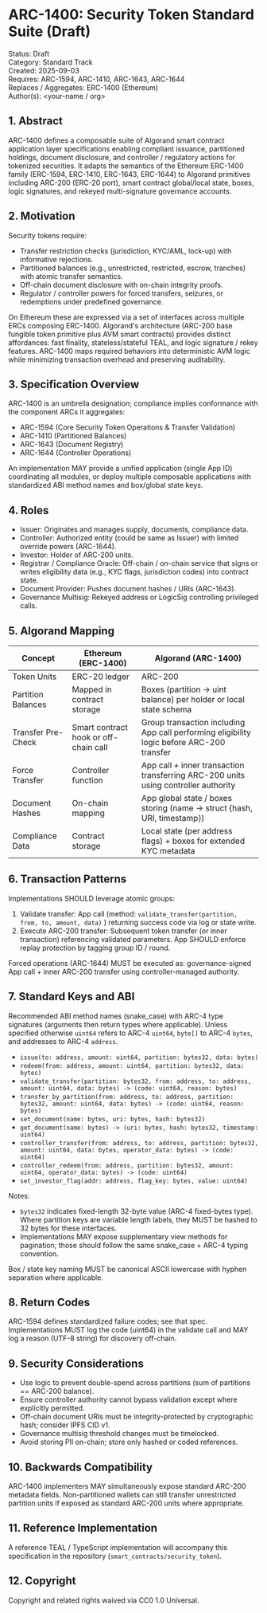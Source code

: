 # ARC-1400: Security Token Standard Suite (Draft)

Status: Draft  
Category: Standard Track  
Created: 2025-09-03  
Requires: ARC-1594, ARC-1410, ARC-1643, ARC-1644  
Replaces / Aggregates: ERC-1400 (Ethereum)  
Author(s): <your-name / org>

## 1. Abstract

ARC-1400 defines a composable suite of Algorand smart contract application layer specifications enabling compliant issuance, partitioned holdings, document disclosure, and controller / regulatory actions for tokenized securities. It adapts the semantics of the Ethereum ERC-1400 family (ERC-1594, ERC-1410, ERC-1643, ERC-1644) to Algorand primitives including ARC-200 (ERC-20 port), smart contract global/local state, boxes, logic signatures, and rekeyed multi-signature governance accounts.

## 2. Motivation

Security tokens require:

- Transfer restriction checks (jurisdiction, KYC/AML, lock-up) with informative rejections.
- Partitioned balances (e.g., unrestricted, restricted, escrow, tranches) with atomic transfer semantics.
- Off-chain document disclosure with on-chain integrity proofs.
- Regulator / controller powers for forced transfers, seizures, or redemptions under predefined governance.

On Ethereum these are expressed via a set of interfaces across multiple ERCs composing ERC-1400. Algorand's architecture (ARC-200 base fungible token primitive plus AVM smart contracts) provides distinct affordances: fast finality, stateless/stateful TEAL, and logic signature / rekey features. ARC-1400 maps required behaviors into deterministic AVM logic while minimizing transaction overhead and preserving auditability.

## 3. Specification Overview

ARC-1400 is an umbrella designation; compliance implies conformance with the component ARCs it aggregates:

- ARC-1594 (Core Security Token Operations & Transfer Validation)
- ARC-1410 (Partitioned Balances)
- ARC-1643 (Document Registry)
- ARC-1644 (Controller Operations)

An implementation MAY provide a unified application (single App ID) coordinating all modules, or deploy multiple composable applications with standardized ABI method names and box/global state keys.

## 4. Roles

- Issuer: Originates and manages supply, documents, compliance data.
- Controller: Authorized entity (could be same as Issuer) with limited override powers (ARC-1644).
- Investor: Holder of ARC-200 units.
- Registrar / Compliance Oracle: Off-chain / on-chain service that signs or writes eligibility data (e.g., KYC flags, jurisdiction codes) into contract state.
- Document Provider: Pushes document hashes / URIs (ARC-1643).
- Governance Multisig: Rekeyed address or LogicSig controlling privileged calls.

## 5. Algorand Mapping

| Concept            | Ethereum (ERC-1400)                   | Algorand (ARC-1400)                                                                       |
| ------------------ | ------------------------------------- | ----------------------------------------------------------------------------------------- |
| Token Units        | ERC-20 ledger                         | ARC-200                                                                                   |
| Partition Balances | Mapped in contract storage            | Boxes (partition -> uint balance) per holder or local state schema                        |
| Transfer Pre-Check | Smart contract hook or off-chain call | Group transaction including App call performing eligibility logic before ARC-200 transfer |
| Force Transfer     | Controller function                   | App call + inner transaction transferring ARC-200 units using controller authority        |
| Document Hashes    | On-chain mapping                      | App global state / boxes storing (name -> struct {hash, URI, timestamp})                  |
| Compliance Data    | Contract storage                      | Local state (per address flags) + boxes for extended KYC metadata                         |

## 6. Transaction Patterns

Implementations SHOULD leverage atomic groups:

1. Validate transfer: App call (method: `validate_transfer(partition, from, to, amount, data)` ) returning success code via log or state write.
2. Execute ARC-200 transfer: Subsequent token transfer (or inner transaction) referencing validated parameters. App SHOULD enforce replay protection by tagging group ID / round.

Forced operations (ARC-1644) MUST be executed as: governance-signed App call + inner ARC-200 transfer using controller-managed authority.

## 7. Standard Keys and ABI

Recommended ABI method names (snake_case) with ARC-4 type signatures (arguments then return types where applicable). Unless specified otherwise `uint64` refers to ARC-4 `uint64`, `byte[]` to ARC-4 `bytes`, and addresses to ARC-4 `address`.

- `issue(to: address, amount: uint64, partition: bytes32, data: bytes)`
- `redeem(from: address, amount: uint64, partition: bytes32, data: bytes)`
- `validate_transfer(partition: bytes32, from: address, to: address, amount: uint64, data: bytes) -> (code: uint64, reason: bytes)`
- `transfer_by_partition(from: address, to: address, partition: bytes32, amount: uint64, data: bytes) -> (code: uint64, reason: bytes)`
- `set_document(name: bytes, uri: bytes, hash: bytes32)`
- `get_document(name: bytes) -> (uri: bytes, hash: bytes32, timestamp: uint64)`
- `controller_transfer(from: address, to: address, partition: bytes32, amount: uint64, data: bytes, operator_data: bytes) -> (code: uint64)`
- `controller_redeem(from: address, partition: bytes32, amount: uint64, operator_data: bytes) -> (code: uint64)`
- `set_investor_flag(addr: address, flag_key: bytes, value: uint64)`

Notes:

- `bytes32` indicates fixed-length 32-byte value (ARC-4 fixed-bytes type). Where partition keys are variable length labels, they MUST be hashed to 32 bytes for these interfaces.
- Implementations MAY expose supplementary view methods for pagination; those should follow the same snake_case + ARC-4 typing convention.

Box / state key naming MUST be canonical ASCII lowercase with hyphen separation where applicable.

## 8. Return Codes

ARC-1594 defines standardized failure codes; see that spec. Implementations MUST log the code (uint64) in the validate call and MAY log a reason (UTF-8 string) for discovery off-chain.

## 9. Security Considerations

- Use logic to prevent double-spend across partitions (sum of partitions == ARC-200 balance).
- Ensure controller authority cannot bypass validation except where explicitly permitted.
- Off-chain document URIs must be integrity-protected by cryptographic hash; consider IPFS CID v1.
- Governance multisig threshold changes must be timelocked.
- Avoid storing PII on-chain; store only hashed or coded references.

## 10. Backwards Compatibility

ARC-1400 implementers MAY simultaneously expose standard ARC-200 metadata fields. Non-partitioned wallets can still transfer unrestricted partition units if exposed as standard ARC-200 units where appropriate.

## 11. Reference Implementation

A reference TEAL / TypeScript implementation will accompany this specification in the repository (`smart_contracts/security_token`).

## 12. Copyright

Copyright and related rights waived via CC0 1.0 Universal.
